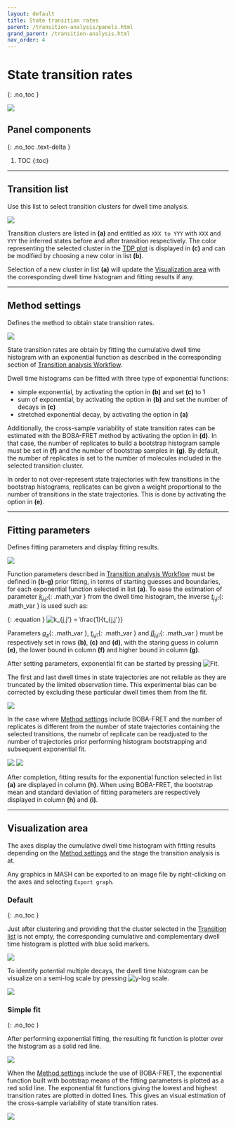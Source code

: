 ```yaml
---
layout: default
title: State transition rates
parent: /transition-analysis/panels.html
grand_parent: /transition-analysis.html
nav_order: 4
---
```


# State transition rates
{: .no_toc }

<a href="../../assets/images/gui/TA-panel-state-transition-rates.png"><img src="../../assets/images/gui/TA-panel-state-transition-rates.png" style="max-width:512px;"></a>

## Panel components
{: .no_toc .text-delta }

1. TOC
{:toc}


---

## Transition list

Use this list to select transition clusters for dwell time analysis.

<img src="../../assets/images/gui/TA-panel-state-transition-rates-transitions.png" style="max-width:148px;">

Transition clusters are listed in **(a)** and entitled as `XXX to YYY` with `XXX` and `YYY` the inferred states before and after transition respectively.
The color representing the selected cluster in the 
[TDP plot](panel-state-configuration.html#clusters) is displayed in **(c)** and can be modified by choosing a new color in list **(b)**.

Selection of a new cluster in list **(a)** will update the 
[Visualization area](#visualization-area) with the corresponding dwell time histogram and fitting results if any.


---

## Method settings

Defines the method to obtain state transition rates.

<img src="../../assets/images/gui/TA-panel-state-transition-rates-method.png" style="max-width:350px;">

State transition rates are obtain by fitting the cumulative dwell time histogram with an exponential function as described in the corresponding section of 
[Transition analysis Workflow](../worklow.html#estimate-state-transition-rates-and-associated-cross-sample-variability).

Dwell time histograms can be fitted with three type of exponential functions:
* simple exponential, by activating the option in **(b)** and set **(c)** to 1
* sum of exponential, by activating the option in **(b)** and set the number of decays in **(c)**
* stretched exponential decay, by activating the option in **(a)**

Additionally, the cross-sample variability of state transition rates can be estimated with the BOBA-FRET method by activating the option in **(d)**.
In that case, the number of replicates to build a bootstrap histogram sample must be set in **(f)** and the number of bootstrap samples in **(g)**.
By default, the number of replicates is set to the number of molecules included in the selected transition cluster.

In order to not over-represent state trajectories with few transitions in the bootstrap histograms, replicates can be given a weight proportional to the number of transitions in the state trajectories.
This is done by activating the option in **(e)**.


---

## Fitting parameters

Defines fitting parameters and display fitting results.

<img src="../../assets/images/gui/TA-panel-state-transition-rates-parameters.png" style="max-width:350px;">

Function parameters described in 
[Transition analysis Workflow](../worklow.html#estimate-state-transition-rates-and-associated-cross-sample-variability) must be defined in **(b-g)** prior fitting, in terms of starting guesses and boundaries, for each exponential function selected in list **(a)**.
To ease the estimation of parameter 
[*k*<sub>*j*,*j'*</sub>](){: .math_var } from the dwell time histogram, the inverse 
[*t*<sub>*j*,*j'*</sub>](){: .math_var } is used such as:

{: .equation }
<img src="../../assets/images/equations/TA-kin-ana-04.gif" alt="k_{j,j'} = \frac{1}{t_{j,j'}}">

Parameters 
[*a*<sub>*z*</sub>](){: .math_var },
[*t*<sub>*j*,*j'*</sub>](){: .math_var } and 
[*&#946;*<sub>*j*,*j'*</sub>](){: .math_var } must be respectively set in rows **(b)**, **(c)** and **(d)**, with the staring guess in column **(e)**, the lower bound in column **(f)** and higher bound in column **(g)**.

After setting parameters, exponential fit can be started by pressing 
![Fit](../../assets/images/gui/TA-but-fit.png "Fit"). 

The first and last dwell times in state trajectories are not reliable as they are truncated by the limited observation time.
This experimental bias can be corrected by excluding these particular dwell times them from the fit.

<img src="../../assets/images/gui/TA-panel-state-transition-rates-exclude.png" style="max-width:475px;">

In the case where 
[Method settings](#method-settings) include BOBA-FRET and the number of replicates is different from the number of state trajectories containing the selected transitions, the numebr of replicate can be readjusted to the number of trajectories prior performing histogram bootstrapping and subsequent exponential fit.

<img src="../../assets/images/gui/TA-panel-state-transition-rates-replicates.png" style="max-width:493px;">

<img src="../../assets/images/gui/TA-panel-state-transition-rates-loadingbar.png" style="max-width:389px;margin-left:auto;margin-right:auto;">

After completion, fitting results for the exponential function selected in list **(a)** are displayed in column **(h)**.
When using BOBA-FRET, the bootstrap mean and standard deviation of fitting parameters are respectively displayed in column **(h)** and **(i)**.


---

## Visualization area

The axes display the cumulative dwell time histogram with fitting results depending on the 
[Method settings](#method-settings) and the stage the transition analysis is at.

Any graphics in MASH can be exported to an image file by right-clicking on the axes and selecting `Export graph`.


### Default
{: .no_toc }

Just after clustering and providing that the cluster selected in the
[Transition list](#transition-list) is not empty, the corresponding cumulative and complementary dwell time histogram is plotted with blue solid markers.

<img src="../../assets/images/gui/TA-panel-state-transition-rates-plot-default.png" style="max-width:473px;">

To identify potential multiple decays, the dwell time histogram can be visualize on a semi-log scale by pressing 
![y-log scale](../../assets/images/gui/TA-but-y-log-scale.png "y-log scale").

<img src="../../assets/images/gui/TA-panel-state-transition-rates-plot-log.png" style="max-width:473px;">


### Simple fit
{: .no_toc }

After performing exponential fitting, the resulting fit function is plotter over the histogram as a solid red line.

<img src="../../assets/images/gui/TA-panel-state-transition-rates-plot-fit.png" style="max-width:473px;">

When the 
[Method settings](#method-settings) include the use of BOBA-FRET, the exponential function built with bootstrap means of the fitting parameters is plotted as a red solid line.
The exponential fit functions giving the lowest and highest transition rates are plotted in dotted lines. 
This gives an visual estimation of the cross-sample variability of state transition rates.

<img src="../../assets/images/gui/TA-panel-state-transition-rates-plot-boba.png" style="max-width:473px;">
